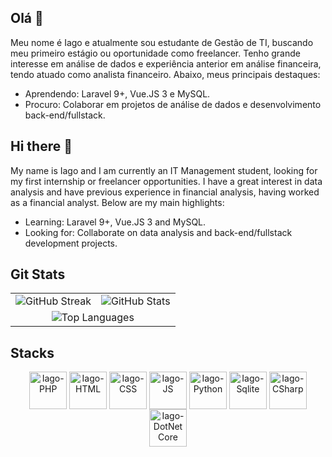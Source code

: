## Olá 👋
Meu nome é Iago e atualmente sou estudante de Gestão de TI, buscando meu primeiro estágio ou oportunidade como freelancer. Tenho grande interesse em análise de dados e experiência anterior em análise financeira, tendo atuado como analista financeiro. Abaixo, meus principais destaques:

- Aprendendo: Laravel 9+, Vue.JS 3 e MySQL.
- Procuro: Colaborar em projetos de análise de dados e desenvolvimento back-end/fullstack.

  
## Hi there 👋
My name is Iago and I am currently an IT Management student, looking for my first internship or freelancer opportunities. I have a great interest in data analysis and have previous experience in financial analysis, having worked as a financial analyst. Below are my main highlights:

- Learning: Laravel 9+, Vue.JS 3 and MySQL.
- Looking for: Collaborate on data analysis and back-end/fullstack development projects.
  

## Git Stats
<div align="center">
<table>
  <tr>
    <td><img src="https://streak-stats.demolab.com/?user=Dadomagal&theme=tokyonight&background=0D1117&border=30A3DC&dates=FFF" alt="GitHub Streak" /></td>
    <td><img src="https://github-readme-stats-taupe-alpha.vercel.app/api?username=Dadomagal&theme=tokyonight&bg_color=0D1117&border_color=30A3DC&show_icons=true&count_private=true&hide_border=false" alt="GitHub Stats" /></td>
  </tr>
  <tr>
    <td colspan="2" align="center"><img src="https://github-readme-stats-taupe-alpha.vercel.app/api/top-langs/?username=Dadomagal&theme=tokyonight&bg_color=0D1117&border_color=30A3DC&show_icons=true&hide_border=false&layout=compact" alt="Top Languages" /></td>
  </tr>
</table>
</div>

## Stacks
    
<div style="display: inline_block; text-align: center;">
  <img align="center" alt="Iago-PHP" height="60" width="60" src="https://cdn.jsdelivr.net/gh/devicons/devicon@latest/icons/php/php-original.svg">
  <img align="center" alt="Iago-HTML" height="60" width="60" src="https://cdn.jsdelivr.net/gh/devicons/devicon@latest/icons/html5/html5-original-wordmark.svg">
  <img align="center" alt="Iago-CSS" height="60" width="60" src="https://cdn.jsdelivr.net/gh/devicons/devicon@latest/icons/css3/css3-original-wordmark.svg">
  <img align="center" alt="Iago-JS" height="60" width="60" src="https://cdn.jsdelivr.net/gh/devicons/devicon@latest/icons/javascript/javascript-original.svg">
  <img align="center" alt="Iago-Python" height="60" width="60" src="https://cdn.jsdelivr.net/gh/devicons/devicon@latest/icons/python/python-original-wordmark.svg">
  <img align="center" alt="Iago-Sqlite" height="60" width="60" src="https://cdn.jsdelivr.net/gh/devicons/devicon@latest/icons/sqlite/sqlite-original-wordmark.svg">
  <img align="center" alt="Iago-CSharp" height="60" width="60" src="https://cdn.jsdelivr.net/gh/devicons/devicon@latest/icons/csharp/csharp-original.svg">
  <img align="center" alt="Iago-DotNetCore" height="60" width="60" src="https://cdn.jsdelivr.net/gh/devicons/devicon@latest/icons/dotnetcore/dotnetcore-original.svg">
  
 
  
  
</div>

##

<!--
**Dadomagal/Dadomagal** is a ✨ _special_ ✨ repository because its `README.md` (this file) appears on your GitHub profile.

Here are some ideas to get you started:

- 🔭 I’m currently working on ...
- 🌱 I’m currently learning ...
- 👯 I’m looking to collaborate on ...
- 🤔 I’m looking for help with ...
- 💬 Ask me about ...
- 📫 How to reach me: ...
- 😄 Pronouns: ...
- ⚡ Fun fact: ...
-->
